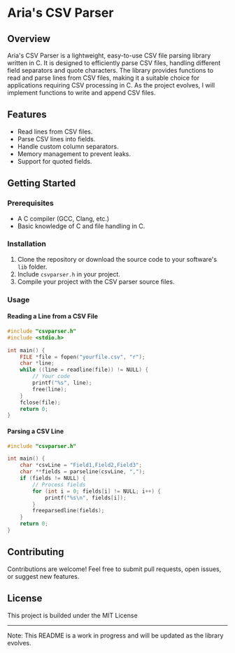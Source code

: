 # Aria's CSV Parser

## Overview
Aria's CSV Parser is a lightweight, easy-to-use CSV file parsing library written in C. It is designed to efficiently parse CSV files, handling different field separators and quote characters. The library provides functions to read and parse lines from CSV files, making it a suitable choice for applications requiring CSV processing in C. As the project evolves, I will implement functions to write and append CSV files.

## Features
- Read lines from CSV files.
- Parse CSV lines into fields.
- Handle custom column separators.
- Memory management to prevent leaks.
- Support for quoted fields.

## Getting Started

### Prerequisites
- A C compiler (GCC, Clang, etc.)
- Basic knowledge of C and file handling in C.

### Installation
1. Clone the repository or download the source code to your software's `lib` folder.
2. Include `csvparser.h` in your project.
3. Compile your project with the CSV parser source files.

### Usage

#### Reading a Line from a CSV File
```c
#include "csvparser.h"
#include <stdio.h>

int main() {
    FILE *file = fopen("yourfile.csv", "r");
    char *line;
    while ((line = readline(file)) != NULL) {
        // Your code
        printf("%s", line);
        free(line);
    }
    fclose(file);
    return 0;
}
```

#### Parsing a CSV Line
```c
#include "csvparser.h"

int main() {
    char *csvLine = "Field1,Field2,Field3";
    char **fields = parseline(csvLine, ",");
    if (fields != NULL) {
        // Process fields
        for (int i = 0; fields[i] != NULL; i++) {
            printf("%s\n", fields[i]);
        }
        freeparsedline(fields);
    }
    return 0;
}
```

## Contributing
Contributions are welcome! Feel free to submit pull requests, open issues, or suggest new features.

## License
This project is builded under the MIT License

---

Note: This README is a work in progress and will be updated as the library evolves.